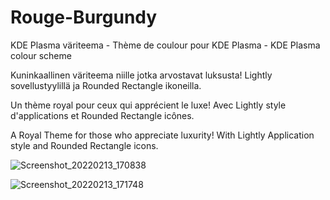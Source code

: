 # Rouge-Burgundy
KDE Plasma väriteema - Thème de coulour pour KDE Plasma - KDE Plasma colour scheme

Kuninkaallinen väriteema niille jotka arvostavat luksusta! Lightly sovellustyylillä ja Rounded Rectangle ikoneilla.

Un thème royal pour ceux qui apprécient le luxe! Avec Lightly style d'applications et Rounded Rectangle icônes.

A Royal Theme for those who appreciate luxurity! With Lightly Application style and Rounded Rectangle icons.

![Screenshot_20220213_170838](https://user-images.githubusercontent.com/73434605/153771934-c9ff4ca1-5705-445f-bf56-4e2f8decb18b.png)

![Screenshot_20220213_171748](https://user-images.githubusercontent.com/73434605/153771938-782953d0-5d02-4d8a-8062-16bb86ba90fc.png)
